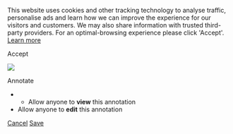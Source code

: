 This website uses cookies and other tracking technology to analyse
traffic, personalise ads and learn how we can improve the experience for
our visitors and customers. We may also share information with trusted
third-party providers. For an optimal-browsing experience please click
'Accept'. [Learn more](https://www.packtpub.com/about/cookie-policy)

Accept

![](https://www.facebook.com/tr?id=445429252334850&ev=PageView&noscript=1)

Annotate

-   -   Allow anyone to **view** this annotation
-   Allow anyone to **edit** this annotation

[Cancel](https://subscription.packtpub.com/#cancel)
[Save](https://subscription.packtpub.com/#save)


